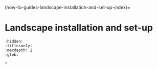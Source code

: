 (how-to-guides-landscape-installation-and-set-up-index)=
# Landscape installation and set-up

```{toctree}
:hidden:
:titlesonly:
:maxdepth: 2
:glob:

*